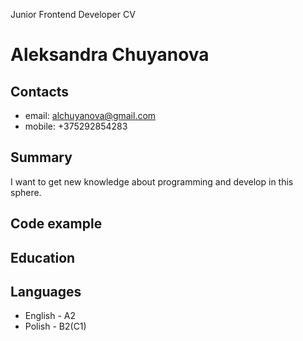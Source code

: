 Junior Frontend Developer CV
# Aleksandra Chuyanova
## Contacts

* email: alchuyanova@gmail.com
* mobile: +375292854283

## Summary
I want to get new knowledge about programming and develop in this sphere.
## Code example 




## Education 

## Languages 
* English - A2
* Polish - B2(C1)
